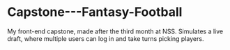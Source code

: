 # Capstone---Fantasy-Football

My front-end capstone, made after the third month at NSS. Simulates a live draft, where multiple users can log in and take turns picking players.
